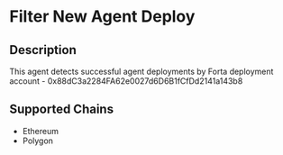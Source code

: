 # Filter New Agent Deploy

## Description

This agent detects successful agent deployments by Forta deployment account - 0x88dC3a2284FA62e0027d6D6B1fCfDd2141a143b8

## Supported Chains

- Ethereum
- Polygon








